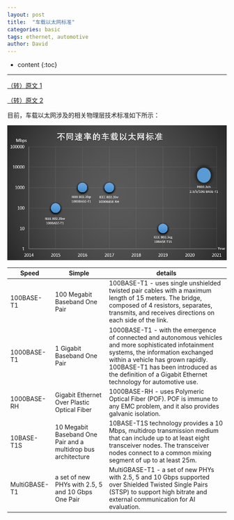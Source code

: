 ```yaml
---
layout: post
title:  "车载以太网标准"
categories: basic
tags: ethernet, automotive
author: David
---
```


* content
{:toc}

---

[（转）原文 1](https://zhuanlan.zhihu.com/p/567444858)

[（转）原文 2](https://www.guardknox.com/automotive-ethernet/)

目前，车载以太网涉及的相关物理层技术标准如下所示：

![不同速率的车载以太网标准](https://github.com/titron/titron.github.io/raw/master/img/2024-01-09-automotive_ethernet_spec.png)

| Speed | Simple | details |
|-|-|-|
| 100BASE-T1 | 100 Megabit Baseband One Pair | 100BASE-T1 - uses single unshielded twisted pair cables with a maximum length of 15 meters. The bridge, composed of 4 resistors, separates, transmits, and receives directions on each side of the link. |
| 1000BASE-T1 | 1 Gigabit Baseband One Pair | 1000BASE-T1 - with the emergence of connected and autonomous vehicles and more sophisticated infotainment systems, the information exchanged within a vehicle has grown rapidly. 100BASE-T1 has been introduced as the definition of a Gigabit Ethernet technology for automotive use. |
| 1000BASE-RH | Gigabit Ethernet Over Plastic Optical Fiber | 1000BASE-RH - uses Polymeric Optical Fiber (POF). POF is immune to any EMC problem, and it also provides galvanic isolation. |
| 10BASE-T1S | 10 Megabit Baseband One Pair and a multidrop bus architecture | 10BASE-T1S technology provides a 10 Mbps, multidrop transmission medium that can include up to at least eight transceiver nodes. The transceiver nodes connect to a common mixing segment of up to at least 25m. |
| MultiGBASE-T1 | a set of new PHYs with 2.5, 5 and 10 Gbps One Pair | MultiGBASE-T1 - a set of new PHYs with 2.5, 5 and 10 Gbps supported over Shielded Twisted Single Pairs (STSP) to support high bitrate and external communication for AI evaluation. |